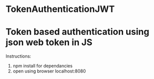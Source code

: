 # TokenAuthenticationJWT

<h1>Token based authentication using json web token in JS</h1>

Instructions:
<ol>
<li>npm install for dependancies</li>
<li>open using browser localhost:8080</li>
</ol>
